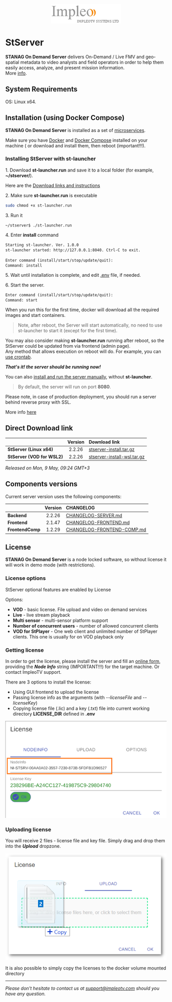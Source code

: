 
<div align="center">
  <a >
    <img src="images/impleo_logo.png" alt="Logo" >
  </a>
</div>

# StServer

**STANAG On Demand Server** delivers On-Demand / Live FMV and geo-spatial metadata to video analysts and field operators in order to help them easily access, analyze, and present mission information.  
More [info](https://impleotv.com/products/stanagondemand-server/).

## System Requirements

OS: Linux x64.

## Installation (using Docker Compose)

**STANAG On Demand Server** is installed as a set of [microservices](https://www.impleotv.com/content/stserver2/help/microservices/microsevices_overview/). 

Make sure you have [Docker](https://docs.docker.com/) and [Docker Compose](https://docs.docker.com/compose/install/) installed on your machine ( or download and install them, then reboot (important!!!).

### Installing StServer with st-launcher

1\. Download **st-launcher.run** and save it to a local folder (for example, **~/stserver/**).  

Here are the [Download links and instructions](https://github.com/impleotv/st-launcher-release)


2\. Make sure **st-launcher.run** is executable 

```bash
sudo chmod +x st-launcher.run
```

3\. Run it

```
~/stserver$ ./st-launcher.run 
```
4\. Enter **install** command

```
Starting st-launcher. Ver. 1.0.0
st-launcher started: http://127.0.0.1:8040. Ctrl-C to exit.

Enter command (install/start/stop/update/quit):
Command: install 
```
5\. Wait until installation is complete, and edit [.env](./env-file.md) file, if needed.

6\. Start the server.

```
Enter command (install/start/stop/update/quit):
Command: start 
```

When you run this for the first time, docker will download all the required images and start containers.    

> Note, after reboot, the Server will start automatically, no need to use st-launcher to start it (except for the first time). 


You may also consider making **st-launcher.run** running after reboot, so the StServer could be updated from via frontend (admin page).  
Any method that allows execution on reboot will do. For example, you can [use crontab](./doc/crontab-script.md).

***That's it! the server should be running now!***  

You can also [install and run the server manually](./manual_install_with_docker_compose.md), without **st-launcher**.


> By default, the server will run on port **8080**. 

Please note, in case of production deployment, you should run a server behind reverse proxy with SSL.

More info [here](https://stserver.impleotv.com/help/user-guide/installation/)


## Direct Download link

|          | Version             | Download link                                                           | 
|:---------|:-------------------:|:------------------------------------------------------------------------|
| **StServer (Linux x64)** |  2.2.26 | [stserver-install.tar.gz](https://github.com/impleotv/stserver-release/releases/download/v2.2.26/stserver-install.tar.gz)  | 
| **StServer (VOD for WSL2)** |  2.2.26 | [stserver-install-wsl.tar.gz](https://github.com/impleotv/stserver-release/releases/download/v2.2.26/stserver-install-wsl.tar.gz)  | 

*Released on Mon, 9 May, 09:24 GMT+3*

## Components versions

Current server version uses the following components:  

|                  | Version             | CHANGELOG                                                          | 
|:-----------------|:-------------------:|:------------------------------------------------------------------------|
| **Backend**      |  2.2.26 | [CHANGELOG-SERVER.md](./CHANGELOG-FRONTEND.md) | 
| **Frontend**     |  2.1.47 | [CHANGELOG-FRONTEND.md](./CHANGELOG-FRONTEND.md) | 
| **FrontendComp** |  1.2.29 | [CHANGELOG-FRONTEND-COMP.md](./CHANGELOG-FRONTEND-COMP.md) | 
  

## License

**STANAG On Demand Server** is a node locked software, so without license it will work in demo mode (with restrictions). 

### License options

StServer optional features are enabled by License

Options:  

- **VOD** - basic license. File upload and video on demand services  
- **Live** - live stream playback  
- **Multi sensor** - multi-sensor platform support  
- **Number of concurrent users** - number of allowed concurrent clients 
- **VOD for StPlayer** - One web client and unlimited number of StPlayer clients.  This one is usually for on VOD playback only  

### Getting license

In order to get the license, please install the server and fill an [online form](https://docs.google.com/forms/d/e/1FAIpQLSd_XW6bDsFce1G1cpds4gMQNlwNax0CvkWzcMbscxZ5rLaIbA/viewform), providing the ***Node Info*** string (IMPORTANT!!!) for the target machine. Or contact ImpleoTV support.

There are 3 options to install the license:  

- Using GUI frontend to upload the license
- Passing license info as the arguments (with *--licenseFile* and *--licenseKey*)
- Copying license file (.lic) and a key (.txt) file into current working directory **LICENSE_DIR** defined in **.env**

![Node Info](./images/license.png)

### Uploading license
You will receive 2 files - license file and key file. Simply drag and drop them into the ***Upload*** dropzone.

![Upload license](./images/licenseUpload.png)


It is also possible to simply copy the licenses to the docker volume mounted directory 

----  
*Please don't hesitate to contact us at support@impleotv.com should you have any question.*